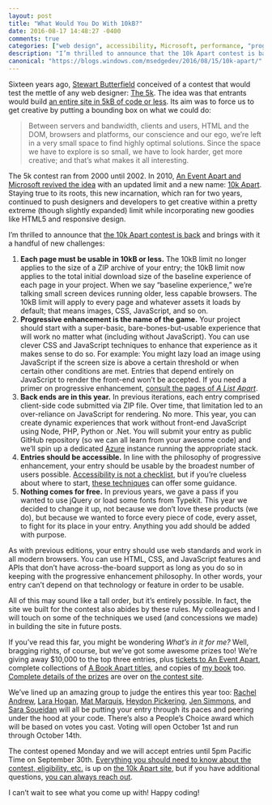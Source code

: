```yaml
---
layout: post
title: "What Would You Do With 10kB?"
date: 2016-08-17 14:48:27 -0400
comments: true
categories: ["web design", accessibility, Microsoft, performance, "progressive enhancement"]
description: "I’m thrilled to announce that the 10k Apart contest is back and brings with it a handful of new challenges."
canonical: "https://blogs.windows.com/msedgedev/2016/08/15/10k-apart/"
---
```


Sixteen years ago, [Stewart Butterfield](https://twitter.com/stewart) conceived of a contest that would test the mettle of any web designer: [The 5k](http://web.archive.org/web/20000510010054/http:/www.sylloge.com/5k/home.html). The idea was that entrants would build [an entire site in 5kB of code or less](http://alistapart.com/article/5k). Its aim was to force us to get creative by putting a bounding box on what we could do:

> Between servers and bandwidth, clients and users, HTML and the DOM, browsers and platforms, our conscience and our ego, we’re left in a very small space to find highly optimal solutions. Since the space we have to explore is so small, we have to look harder, get more creative; and that’s what makes it all interesting.

<!-- more -->

The 5k contest ran from 2000 until 2002. In 2010, [An Event Apart and Microsoft revived the idea](http://www.zeldman.com/2010/07/29/10k-apart-%E2%80%93%C2%A0inspire-the-web/) with an updated limit and a new name: [10k Apart](http://web.archive.org/web/20100730090946/http:/10k.aneventapart.com/). Staying true to its roots, this new incarnation, which ran for two years, continued to push designers and developers to get creative within a pretty extreme (though slightly expanded) limit while incorporating new goodies like HTML5 and responsive design.

I’m thrilled to announce that [the 10k Apart contest is back](https://a-k-apart.com/) and brings with it a handful of new challenges:

1. **Each page must be usable in 10kB or less.** The 10kB limit no longer applies to the size of a ZIP archive of your entry; the 10kB limit now applies to the total initial download size of the baseline experience of each page in your project. When we say “baseline experience,” we’re talking small screen devices running older, less capable browsers. The 10kB limit will apply to every page and whatever assets it loads by default; that means images, CSS, JavaScript, and so on.
2. **Progressive enhancement is the name of the game.** Your project should start with a super-basic, bare-bones-but-usable experience that will work no matter what (including without JavaScript). You can use clever CSS and JavaScript techniques to enhance that experience as it makes sense to do so. For example: You might lazy load an image using JavaScript if the screen size is above a certain threshold or when certain other conditions are met. Entries that depend entirely on JavaScript to render the front-end won’t be accepted. If you need a primer on progressive enhancement, [consult the pages of <cite>A List Apart</cite>](http://alistapart.com/search?keywords=progressive%20enhancement).
3. **Back ends are in this year.** In previous iterations, each entry comprised client-side code submitted via ZIP file. Over time, that limitation led to an over-reliance on JavaScript for rendering. No more. This year, you can create dynamic experiences that work without front-end JavaScript using Node, PHP, Python or .Net. You will submit your entry as public GitHub repository (so we can all learn from your awesome code) and we’ll spin up a dedicated [Azure](https://azure.microsoft.com/) instance running the appropriate stack.
4. **Entries should be accessible.** In line with the philosophy of progressive enhancement, your entry should be usable by the broadest number of users possible. [Accessibility is not a checklist](http://www.accessiq.org/news/commentary/2012/09/web-accessibility-is-a-mindset-not-a-checklist), but if you’re clueless about where to start, [these techniques](https://www.w3.org/TR/WCAG20-TECHS/) can offer some guidance.
5. **Nothing comes for free.** In previous years, we gave a pass if you wanted to use jQuery or load some fonts from Typekit. This year we decided to change it up, not because we don’t love these products (we do), but because we wanted to force every piece of code, every asset, to fight for its place in your entry. Anything you add should be added with purpose.

As with previous editions, your entry should use web standards and work in all modern browsers. You can use HTML, CSS, and JavaScript features and APIs that don’t have across-the-board support as long as you do so in keeping with the progressive enhancement philosophy. In other words, your entry can’t depend on that technology or feature in order to be usable.

All of this may sound like a tall order, but it’s entirely possible. In fact, the site we built for the contest also abides by these rules. My colleagues and I will touch on some of the techniques we used (and concessions we made) in building the site in future posts.

If you’ve read this far, you might be wondering *What’s in it for me?* Well, bragging rights, of course, but we’ve got some awesome prizes too! We’re giving away $10,000 to the top three entries, plus [tickets to An Event Apart](http://aneventapart.com/events), complete collections of [A Book Apart titles](https://abookapart.com/collections/standards-collection), and copies of [my book](http://adaptivewebdesign.info/2nd-edition/) too. [Complete details of the prizes](https://a-k-apart.com/#prizes) are over on [the contest site](https://a-k-apart.com/).

We’ve lined up an amazing group to judge the entires this year too: [Rachel Andrew](https://twitter.com/rachelandrew), [Lara Hogan](https://twitter.com/lara_hogan), [Mat Marquis](https://twitter.com/wilto), [Heydon Pickering](https://twitter.com/Heydonworks), [Jen Simmons](https://twitter.com/jensimmons), and [Sara Soueidan](https://twitter.com/SaraSoueidan) will all be putting your entry through its paces and peering under the hood at your code. There’s also a People’s Choice award which will be based on votes you cast. Voting will open October 1st and run through October 14th.

The contest opened Monday and we will accept entries until 5pm Pacific Time on September 30th. [Everything you should need to know about the contest, eligibility, etc.](https://a-k-apart.com/legal) is up on [the 10k Apart site](https://a-k-apart.com/), but if you have additional questions, [you can always reach out](https://a-k-apart.com/hi).

I can’t wait to see what you come up with! Happy coding!